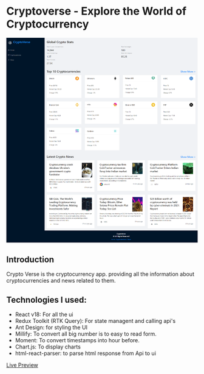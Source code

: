# Cryptoverse - Explore the World of Cryptocurrency

![Cryptoverse](.\src\images\screenshot.png)

## Introduction
Crypto Verse is the cryptocurrency app. providing all the information about cryptocurrencies and news related to them.

## Technologies I used:
- React v18: For all the ui 
- Redux Toolkit (RTK Query): For state managent and calling api's
- Ant Design: for styling the UI
- Millify: To convert all big number is to easy to read form.
- Moment: To convert timestamps into hour before.
- Chart.js: To display charts
- html-react-parser: to parse html response from Api to ui

[Live Preview](https://www.example.com)